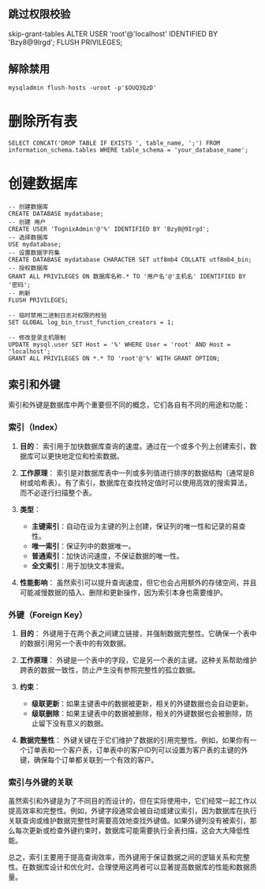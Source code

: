 ## 跳过权限校验
skip-grant-tables
ALTER USER 'root'@'localhost' IDENTIFIED BY 'Bzy8@9Irgd';
 FLUSH PRIVILEGES;

## 解除禁用
`mysqladmin flush-hosts -uroot -p'$OUQ3QzD'`

# 删除所有表
```mysql
SELECT CONCAT('DROP TABLE IF EXISTS ', table_name, ';') FROM information_schema.tables WHERE table_schema = 'your_database_name';
```

# 创建数据库
```mysql
-- 创建数据库
CREATE DATABASE mydatabase;
-- 创建 用户
CREATE USER 'TognixAdmin'@'%' IDENTIFIED BY 'Bzy8@9Irgd';
-- 选择数据库
USE mydatabase;
-- 设置数据字符集
CREATE DATABASE mydatabase CHARACTER SET utf8mb4 COLLATE utf8mb4_bin;
-- 授权数据库
GRANT ALL PRIVILEGES ON 数据库名称.* TO '用户名'@'主机名' IDENTIFIED BY '密码';
-- 刷新
FLUSH PRIVILEGES;

-- 临时禁用二进制日志对权限的校验
SET GLOBAL log_bin_trust_function_creators = 1;

-- 修改登录主机限制
UPDATE mysql.user SET Host = '%' WHERE User = 'root' AND Host = 'localhost';
GRANT ALL PRIVILEGES ON *.* TO 'root'@'%' WITH GRANT OPTION;

```
## 索引和外键
  
索引和外键是数据库中两个重要但不同的概念，它们各自有不同的用途和功能：

### 索引（Index）

1. **目的**： 索引用于加快数据库查询的速度。通过在一个或多个列上创建索引，数据库可以更快地定位和检索数据。
    
2. **工作原理**： 索引是对数据库表中一列或多列值进行排序的数据结构（通常是B树或哈希表）。有了索引，数据库在查找特定值时可以使用高效的搜索算法，而不必逐行扫描整个表。
    
3. **类型**：
    
    - **主键索引**：自动在设为主键的列上创建，保证列的唯一性和记录的易查性。
    - **唯一索引**：保证列中的数据唯一。
    - **普通索引**：加快访问速度，不保证数据的唯一性。
    - **全文索引**：用于加快文本搜索。
4. **性能影响**： 虽然索引可以提升查询速度，但它也会占用额外的存储空间，并且可能减慢数据的插入、删除和更新操作，因为索引本身也需要维护。
    

### 外键（Foreign Key）

1. **目的**： 外键用于在两个表之间建立链接，并强制数据完整性。它确保一个表中的数据引用另一个表中的有效数据。
    
2. **工作原理**： 外键是一个表中的字段，它是另一个表的主键。这种关系帮助维护跨表的数据一致性，防止产生没有参照完整性的孤立数据。
    
3. **约束**：
    
    - **级联更新**：如果主键表中的数据被更新，相关的外键数据也会自动更新。
    - **级联删除**：如果主键表中的数据被删除，相关的外键数据也会被删除，防止留下没有意义的数据。
4. **数据完整性**： 外键关键在于它们维护了数据的引用完整性。例如，如果你有一个订单表和一个客户表，订单表中的客户ID列可以设置为客户表的主键的外键，确保每个订单都关联到一个有效的客户。
    

### 索引与外键的关联

虽然索引和外键是为了不同目的而设计的，但在实际使用中，它们经常一起工作以提高效率和完整性。例如，外键字段通常会被自动或建议索引，因为数据库在执行关联查询或维护数据完整性时需要高效地查找外键值。如果外键列没有被索引，那么每次更新或检查外键约束时，数据库可能需要执行全表扫描，这会大大降低性能。

总之，索引主要用于提高查询效率，而外键用于保证数据之间的逻辑关系和完整性。在数据库设计和优化时，合理使用这两者可以显著提高数据库的性能和数据质量。